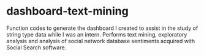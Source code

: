 # dashboard-text-mining
Function codes to generate the dashboard I created to assist in the study of string type data while I was an intern. Performs text mining, exploratory analysis and analysis of social network database sentiments acquired with Social Search software.
